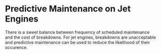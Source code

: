# Predictive Maintenance on Jet Engines

There is a sweet balance between frequency of scheduled maintenance and the cost of breakdowns. For jet engines, breakdowns are unacceptable and predictive maintenance can be used to reduce the likelihood of their occurence.
